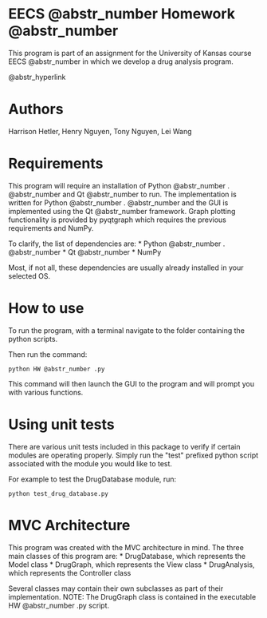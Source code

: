 # EECS @abstr_number Homework @abstr_number

This program is part of an assignment for the University of Kansas course EECS @abstr_number in which we develop a drug analysis program.

@abstr_hyperlink 

# Authors

Harrison Hetler, Henry Nguyen, Tony Nguyen, Lei Wang

# Requirements

This program will require an installation of Python @abstr_number . @abstr_number and Qt @abstr_number to run. The implementation is written for Python @abstr_number . @abstr_number and the GUI is implemented using the Qt @abstr_number framework. Graph plotting functionality is provided by pyqtgraph which requires the previous requirements and NumPy.

To clarify, the list of dependencies are: * Python @abstr_number . @abstr_number * Qt @abstr_number * NumPy

Most, if not all, these dependencies are usually already installed in your selected OS.

# How to use

To run the program, with a terminal navigate to the folder containing the python scripts.

Then run the command:

`python HW @abstr_number .py`

This command will then launch the GUI to the program and will prompt you with various functions.

# Using unit tests

There are various unit tests included in this package to verify if certain modules are operating properly. Simply run the "test" prefixed python script associated with the module you would like to test.

For example to test the DrugDatabase module, run:

`python test_drug_database.py`

# MVC Architecture

This program was created with the MVC architecture in mind. The three main classes of this program are: * DrugDatabase, which represents the Model class * DrugGraph, which represents the View class * DrugAnalysis, which represents the Controller class

Several classes may contain their own subclasses as part of their implementation. NOTE: The DrugGraph class is contained in the executable HW @abstr_number .py script.
